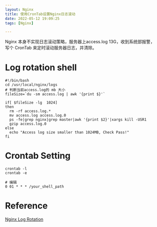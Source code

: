 ```yaml
---
layout: Nginx
title: 使用CronTab设置Nginx日志滚动
date: 2022-05-12 19:09:25
tags: [Nginx] 

---
```


Nginx 本身不实现日志滚动策略，服务器上access.log 13G，收到系统部报警，写个 CronTab 来定时滚动服务器日志，并清除。

<!-- more -->

# Log rotation shell 

```shell
#!/bin/bash
cd /usr/local/nginx/logs
# 判断当前access.log的 mb 大小
fileSize=`du -sm access.log | awk '{print $}'`

if[ $fileSize -lg  1024]
then
  rm -rf access.log.*
  mv access.log access.log.0
  ps -fe|grep nginx|grep master|awk '{print $2}'|xargs kill -USR1
  gzip access.log.0
else
  echo "Access log size smaller than 1024MB, Check Pass!"
fi
```

# Crontab Setting

```shell
crontab -l 
crontab -e 

# 编辑
0 01 * * * /your_shell_path
```



# Reference

[Nginx Log Rotation](https://www.nginx.com/resources/wiki/start/topics/examples/logrotation/)

